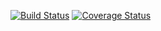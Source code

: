 [![Build Status](https://travis-ci.org/CeoFred/wayfarer.svg?branch=develop)](https://travis-ci.org/CeoFred/wayfarer) [![Coverage Status](https://coveralls.io/repos/github/CeoFred/wayfarer/badge.svg?branch=develop)](https://coveralls.io/github/CeoFred/wayfarer?branch=develop)